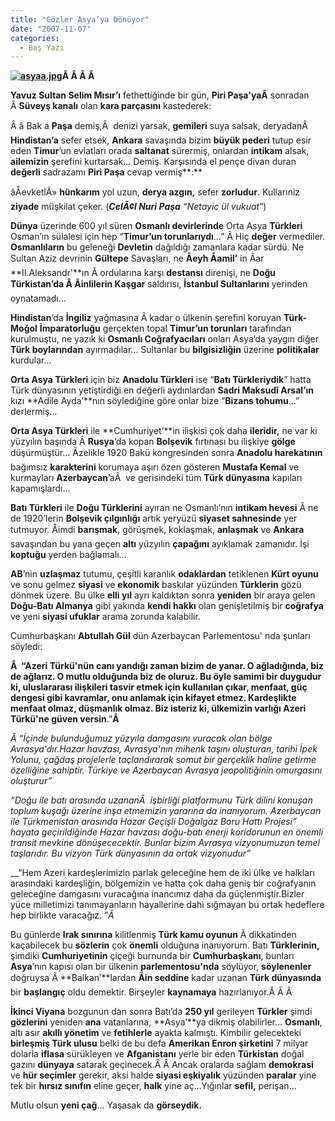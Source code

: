 ```yaml
---
title: "Gözler Asya’ya Dönüyor"
date: "2007-11-07"
categories: 
  - Baş Yazı
---
```


**[![asyaa.jpg](/uploads/2007/11/asyaa.jpg)](/uploads/2007/11/asyaa.jpg "asyaa.jpg")Â Â Â Â** 

**Yavuz Sultan Selim Mısır’ı** fethettiğinde bir gün, **Piri Paşa'yaÂ** sonradan Â **Süveyş kanalı** olan **kara parçasını** kastederek:

Â â Bak a **Paşa** demiş,Â  denizi yarsak, **gemileri** suya salsak, deryadanÂ  **Hindistan’a** sefer etsek, **Ankara** savaşında bizim **büyük pederi** tutup esir eden **Timur**’un evlatları orada **saltanat** sürermiş, onlardan **intikam** alsak, **ailemizin** şerefini kurtarsak… Demiş. Karşısında el pençe divan duran **değerli** sadrazamı **Piri Paşa** cevap vermiş**:**

âÅevketlÃ» **hünkarım** yol uzun, **derya azgın,** sefer **zorludur**. Kullarıniz **ziyade** müşkilat çeker. (**_CelÃ¢l Nuri Paşa_** _“Netayic ül vukuat_”)

**Dünya** üzerinde 600 yıl süren **Osmanlı devirlerinde** Orta Asya **Türkleri** Osman’ın sülalesi için hep “**Timur’un torunlarıydı**…” Â Hiç **değer** vermediler. **Osmanlıların** bu geleneği **Devletin** dağıldığı zamanlara kadar sürdü. Ne Sultan Aziz devrinin **Gültepe** Savaşları, ne **Åeyh Åamil’** in Ãar **II.Aleksandr'**ın Â ordularına karşı **destansı** direnişi, ne **Doğu Türkistan’da Â Ãinlilerin Kaşgar** saldırısı, **İstanbul Sultanlarını** yerinden oynatamadı…

**Hindistan**’da **İngiliz** yağmasına Â kadar o ülkenin şerefini koruyan **Türk- Moğol** **İmparatorluğu** gerçekten topal **Timur’un torunları** tarafından kurulmuştu, ne yazık ki **Osmanlı Coğrafyacıları** onları Asya’da yaygın diğer **Türk boylarından** ayırmadılar… Sultanlar bu **bilgisizliğin** üzerine **politikalar** kurdular…

**Orta Asya Türkleri** için biz **Anadolu Türkleri** ise “**Batı Türkleriydik**” hatta Türk dünyasının yetiştirdiği en değerli aydınlardan **Sadri Maksudî Arsal’ın** kızı **Adile Ayda’**nın söylediğine göre onlar bize “**Bizans tohumu**…” derlermiş…

**Orta Asya Türkleri** ile **Cumhuriyet’**in ilişkisi çok daha **ileridir,** ne var ki yüzyılın başında Â **Rusya**’da kopan **Bolşevik** fırtınası bu ilişkiye **gölge** düşürmüştür… Ãzelikle 1920 Bakü kongresinden sonra **Anadolu harekatının** bağımsız **karakterini** korumaya aşırı özen gösteren **Mustafa Kemal** ve kurmayları **Azerbaycan**’aÂ  ve gerisindeki tüm **Türk dünyasına** kapıları kapamışlardı…

**Batı Türkleri** ile **Doğu Türklerini** ayıran ne Osmanlı’nın **intikam hevesi** Â ne de 1920’lerin **Bolşevik çılgınlığı** artık yeryüzü **siyaset sahnesinde** yer tutmuyor. Åimdi **barışmak**, görüşmek, koklaşmak, **anlaşmak** ve **Ankara** savaşından bu yana geçen **altı** yüzyılın **çapağını** ayıklamak zamanıdır. İşi **koptuğu** yerden bağlamalı…

**AB**’nin **uzlaşmaz** tutumu, çeşitli karanlık **odaklardan** tetiklenen **Kürt oyunu** ve sonu gelmez **siyasi** ve **ekonomik** baskılar yüzünden **Türklerin** gözü dönmek üzere. Bu ülke **elli yıl** ayrı kaldıktan sonra **yeniden** bir araya gelen **Doğu-Batı Almanya** gibi yakında **kendi hakkı** olan genişletilmiş bir **coğrafya** ve yeni **siyasi ufuklar** arama zorunda kalabilir.

Cumhurbaşkanı **Abtullah Gül** dün Azerbaycan Parlementosu' nda şunları söyledi:

__Â  “Azeri Türkü'nün canı yandığı zaman bizim de yanar. O ağladığında, biz de ağlarız. O mutlu olduğunda biz de oluruz. Bu öyle samimi bir duygudur ki, uluslararası ilişkileri tasvir etmek için kullanılan çıkar, menfaat, güç dengesi gibi kavramlar, onu anlamak için kifayet etmez. Kardeşlikte menfaat olmaz, düşmanlık olmaz. Biz isteriz ki, ülkemizin varlığı Azeri Türkü'ne güven versin__.”__Â__ 

_Â “İçinde bulunduğumuz yüzyıla damgasını vuracak olan bölge Avrasya'dır.Hazar havzası, Avrasya'nın mihenk taşını oluşturan, tarihi İpek Yolunu, çağdaş projelerle taçlandırarak somut bir gerçeklik haline getirme özelliğine sahiptir. Türkiye ve Azerbaycan Avrasya jeopolitiğinin omurgasını oluşturur”_

_“Doğu ile batı arasında uzananÂ  işbirliği platformunu Türk dilini konuşan toplum kuşağı üzerine inşa etmemizin yararına da inanıyorum. Azerbaycan ile Türkmenistan arasında Hazar Geçişli Doğalgaz Boru Hattı Projesi” hayata geçirildiğinde Hazar havzası doğu-batı enerji koridorunun en önemli transit mevkine dönüşececektir. Bunlar bizim Avrasya vizyonumuzun temel taşlarıdır. Bu vizyon Türk dünyasının da ortak vizyonudur”_

__“Hem Azeri kardeşlerimizin parlak geleceğine hem de iki ülke ve halkları arasındaki kardeşliğin, bölgemizin ve hatta çok daha geniş bir coğrafyanın geleceğine damgasını vuracağına inancımız daha da güçlenmiştir.Bizler yüce milletimizi tanımayanların hayallerine dahi sığmayan bu ortak hedeflere hep birlikte varacağız. ”_Â_ 

Bu günlerde **Irak sınırına** kilitlenmiş **Türk kamu oyunun** Â dikkatinden kaçabilecek bu **sözlerin** çok **önemli** olduğuna inanıyorum. Batı **Türklerinin,** şimdiki **Cumhuriyetinin** çiçeği burnunda bir **Cumhurbaşkanı**, bunları **Asya**’nın kapısı olan bir ülkenin **parlementosu'nda** söylüyor, **söylenenler** doğruysa Â **Balkan’**lardan **Ãin seddine** kadar uzanan **Türk dünyasında** bir **başlangıç** oldu demektir. Birşeyler **kaynamaya** hazırlanıyor.Â Â Â 

**İkinci Viyana** bozgunun dan sonra Batı’da **250 yıl** gerileyen **Türkler** şimdi **gözlerini** yeniden **ana** vatanlarına, **Asya’**ya dikmiş olabilirler… **Osmanlı**, altı asır **akıllı yönetim** ve **fetihlerle** ayakta kalmıştı. Kimbilir gelecekteki **birleşmiş Türk ulusu** belki de bu defa **Amerikan Enron şirketini** 7 milyar dolarla **iflasa** sürükleyen ve **Afganistanı** yerle bir eden **Türkistan** doğal gazını **dünyaya** satarak geçinecek.Â Â Ancak oralarda sağlam **demokrasi** ve **hür seçimler** gerekir, aksi halde **siyasi eşkiyalık** yüzünden **paralar** yine tek bir **hırsız sınıfın** eline geçer, **halk** yine aç...Yığınlar **sefil,** perişan...

Mutlu olsun **yeni çağ**… Yaşasak da **görseydik.**
